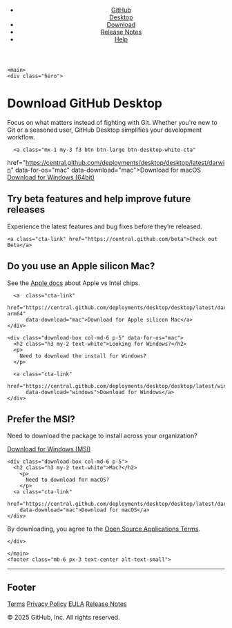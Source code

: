 

<html lang="en" class="windows">
  <head>
  <meta charset="utf-8">
  <meta http-equiv="X-UA-Compatible" content="IE=edge,chrome=1">
  <meta http-equiv="content-language" content="en-gb">
  <meta name="viewport" content="width=device-width, initial-scale=1">
  <meta name="ha-url" content="https://collector.githubapp.com/desktop-site/collect">
  <script src="https://analytics.githubassets.com/hydro-marketing.min.js"></script>

  <link rel="stylesheet" type="text/css" href="https://central.github.com/styles.css?v=f8dd363e62f30cc616db1c1b955cd9c569fec93e">

  <link rel="icon" sizes="any" mask href="https://github.githubassets.com/pinned-octocat.svg">
  <link rel="icon" type="image/x-icon" href="https://github.githubassets.com/favicon.ico">

  <script src="https://central.github.com/javascript/os.js?v=f8dd363e62f30cc616db1c1b955cd9c569fec93e" charset="utf-8"></script>

  <!-- Begin Jekyll SEO tag v2.8.0 -->
<title>Download GitHub Desktop | GitHub Desktop</title>
<meta name="generator" content="Jekyll v3.10.0" />
<meta property="og:title" content="Download GitHub Desktop" />
<meta property="og:locale" content="en_US" />
<meta name="description" content="Simple collaboration from your desktop" />
<meta property="og:description" content="Simple collaboration from your desktop" />
<link rel="canonical" href="https://desktop.github.com/download/" />
<meta property="og:url" content="https://desktop.github.com/download/" />
<meta property="og:site_name" content="GitHub Desktop" />
<meta property="og:type" content="website" />
<meta name="twitter:card" content="summary" />
<meta property="twitter:title" content="Download GitHub Desktop" />
<script type="application/ld+json">
{"@context":"https://schema.org","@type":"WebPage","description":"Simple collaboration from your desktop","headline":"Download GitHub Desktop","url":"https://desktop.github.com/download/"}</script>
<!-- End Jekyll SEO tag -->

</head>

  <body>
    <header>
  <div class="py-6 px-3 text-center">
    <ul class="nav list-style-none d-flex f4">
  <li>
    <a class="d-inline-block m-2 m-sm-4"  href="https://github.com/apps/desktop">GitHub<br />Desktop</a>
  </li>
  <li>
    <a class="d-inline-block m-2 m-sm-4 current"  aria-current="page"  href="https://central.github.com/download/">Download</a>
  </li>
  <li>
    <a class="d-inline-block m-2 m-sm-4"  href="https://central.github.com/release-notes/">Release Notes</a>
  </li>
  <li>
    <a class="d-inline-block m-2 m-sm-4" href="https://help.github.com/desktop/">Help</a>
  </li>
</ul>

  </div>
</header>

    <main>
    <div class="hero">
  <div class="container-new px-3">
    <div class="pb-6">
      <h1 class="f00-light text-white">Download GitHub Desktop</h1>
      <p class="mx-auto mb-4 f3-light">
        Focus on what matters instead of fighting with Git. Whether you're new
        to Git or a seasoned user, GitHub Desktop simplifies your development
        workflow.
      </p>

      <a class="mx-1 my-3 f3 btn btn-large btn-desktop-white-cta"
  href="https://central.github.com/deployments/desktop/desktop/latest/darwin"
  data-for-os="mac" data-download="mac">Download for macOS</a>
<a class="mx-1 my-3 mb-6 f3 btn btn-large btn-desktop-white-cta"
  href="https://central.github.com/deployments/desktop/desktop/latest/win32"
  data-for-os="windows" data-download="windows">Download for Windows (64bit)</a>


<div class="container-new d-md-flex mb-md-4 mt-md-4 mt-md-6">
  
  <div class="download-box col-md-4 p-5">
    <h2 class="h3 my-2 text-white">Try beta features and help improve future releases</h2>
    <p>
      Experience the latest features and bug fixes before they’re released. 
    </p>

    <a class="cta-link" href="https://central.github.com/beta">Check out Beta</a>
  </div>
  


  <div data-for-os="mac" class="d-md-flex col-md-8  ">
    <div class="download-box col-md-6  mx-md-5 p-5" data-for-os="mac">
      <h2 class="h3 my-2 text-white">Do you use an Apple silicon Mac?</h2>
      <p>
        See the <a href="https://support.apple.com/en-us/HT211814">Apple docs</a> about Apple vs Intel chips.
      </p>
  
      <a  class="cta-link"
          href="https://central.github.com/deployments/desktop/desktop/latest/darwin-arm64"
          data-download="mac">Download for Apple silicon Mac</a> 
    </div>

    <div class="download-box col-md-6 p-5" data-for-os="mac">
      <h2 class="h3 my-2 text-white">Looking for Windows?</h2>
      <p>
        Need to download the install for Windows?
      </p>
  
      <a class="cta-link"
          href="https://central.github.com/deployments/desktop/desktop/latest/win32"
          data-download="windows">Download for Windows</a> 
    </div>
  </div>


  <div data-for-os="windows" class="d-md-flex col-md-8  ">
    <div class="download-box col-md-6  mx-md-5 p-5">
      <h2 class="h3 my-2 text-white">Prefer the MSI?</h2>
      <p>
        Need to download the package to install across your organization?
      </p>
      <a class="cta-link"
          href="https://central.github.com/deployments/desktop/desktop/latest/win32?format=msi"
          data-download="windows">Download for Windows (MSI)</a> 
    </div>

    <div class="download-box col-md-6 p-5">
      <h2 class="h3 my-2 text-white">Mac?</h2>
        <p>
          Need to download for macOS?
        </p>
      <a class="cta-link"
        href="https://central.github.com/deployments/desktop/desktop/latest/darwin"
        data-download="mac">Download for macOS</a>
    </div>
  </div>

</div>

<p class="mt-4">
  By downloading, you agree to the <a href="https://central.github.com/terms/">Open Source Applications Terms</a>.
</p>

    </div>
  </div>
</div>

    </main>
    <footer class="mb-6 px-3 text-center alt-text-small">
  <hr class="my-6 my-md-10 mx-auto col-md-1">

  <h2 class="sr-only">Footer</h2>

  <div class="col-md-6 mx-auto text-center text-gray-lighter">
    <p>
      <a href="https://help.github.com/articles/github-terms-of-service/" class="mr-4">Terms</a>
      <a href="https://help.github.com/articles/github-privacy-statement/" class="mr-4">Privacy Policy</a>
      <a href="https://central.github.com/eula"  class="mr-4">EULA</a>
      <a href="https://central.github.com/release-notes/">Release Notes</a>
    </p>
  </div>

  <p class="copyright">© 2025 GitHub, Inc. All rights reserved.</p>
</footer>

  </body>
</html>
